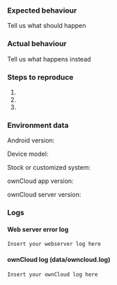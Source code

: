 ### Expected behaviour
Tell us what should happen

### Actual behaviour
Tell us what happens instead

### Steps to reproduce
1. 
2. 
3. 

### Environment data
Android version:

Device model: 

Stock or customized system:

ownCloud app version:

ownCloud server version:

### Logs
#### Web server error log
```
Insert your webserver log here
```

#### ownCloud log (data/owncloud.log)
```
Insert your ownCloud log here
```
